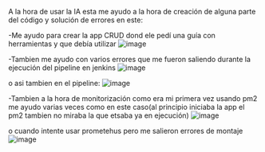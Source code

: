 A la hora de usar la IA esta me ayudo a la hora de creación de alguna parte del código y solución de errores en este:

-Me ayudo para crear la app CRUD dond ele pedí una guía con herramientas y que debía utilizar
![image](https://github.com/user-attachments/assets/dd692045-d24e-4a95-904b-8067be7ffbc8)


-Tambien me ayudo con varios errores que me fueron saliendo durante la ejecución del pipeline en jenkins
![image](https://github.com/user-attachments/assets/b0b1a398-b67d-4643-a2bb-977d7dfaae91)

o asi tambien en el pipeline:
![image](https://github.com/user-attachments/assets/fb788689-19ac-49b2-abc6-98de6b7d54ed)


-Tambien a la hora de monitorización como era mi primera vez usando pm2 me ayudo varias veces como en este caso(al principio iniciaba la app el pm2 tambien no miraba la que etsaba ya en ejecución)
![image](https://github.com/user-attachments/assets/0fdf4391-e3e1-4ed2-96ea-c17f324a75b4)

o cuando intente usar prometehus pero me salieron errores de montaje
![image](https://github.com/user-attachments/assets/f0018d47-762e-44fa-91f6-dd7a9e233ee1)
